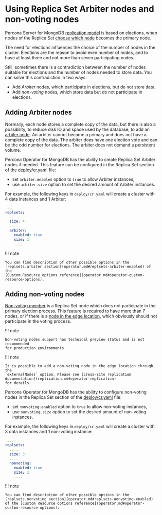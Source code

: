 # Using Replica Set Arbiter nodes and non-voting nodes

Percona Server for MongoDB [replication model](https://www.percona.com/blog/2018/05/17/mongodb-replica-set-transport-encryption-part-1/)
is based on elections, when nodes of the Replica Set [choose which node](https://docs.mongodb.com/manual/core/replica-set-elections/#replica-set-elections)
becomes the primary node.

The need for elections influences the choice of the number of nodes in the cluster.
Elections are the reason to avoid even number of nodes, and to have at least
three and not more than seven participating nodes.

Still, sometimes there is a contradiction between the number of nodes suitable for
elections and the number of nodes needed to store data. You can solve this
contradiction in two ways:

* Add *Arbiter* nodes, which participate in elections, but do not store data,
* Add *non-voting* nodes, which store data but do not participate in elections.

## Adding Arbiter nodes

Normally, each node stores a complete copy of the data,
but there is also a possibility, to reduce disk IO and space used by the
database, to add an [arbiter node](https://docs.mongodb.com/manual/core/replica-set-arbiter/).
An arbiter cannot become a primary and does not have a complete copy of the
data. The arbiter does have one election vote and can be the odd number for
elections. The arbiter does not demand a persistent volume.

Percona Operator for MongoDB has the ability to create Replica Set Arbiter nodes
if needed. This feature can be configured in the Replica Set section of the
[deploy/cr.yaml](https://github.com/percona/percona-server-mongodb-operator/blob/main/deploy/cr.yaml)
file:

* set `arbiter.enabled` option to `true` to allow Arbiter instances,
* use `arbiter.size` option to set the desired amount of Arbiter instances.

For example, the following keys in `deploy/cr.yaml` will create a cluster
with 4 data instances and 1 Arbiter:

```yaml
....
replsets:
  ....
  size: 4
  ....
  arbiter:
    enabled: true
    size: 1
    ....
```

!!! note

    You can find description of other possible options in the
    [replsets.arbiter section](operator.md#replsets-arbiter-enabled) of the
    [Custom Resource options reference](operator.md#operator-custom-resource-options).

## Adding non-voting nodes

[Non-voting member](https://docs.mongodb.com/manual/tutorial/configure-a-non-voting-replica-set-member/)
is a Replica Set node which does not participate in the primary election
process. This feature is required to have more than 7 nodes, or if there is a
[node in the edge location](https://en.wikipedia.org/wiki/Edge_computing), which
obviously should not participate in the voting process.

!!! note

    Non-voting nodes support has technical preview status and is not recommended
    for production environments.

!!! note

    It is possible to add a non-voting node in the edge location through the
    `externalNodes` option. Please see [cross-site replication documentation](replication.md#operator-replication)
    for details.

Percona Operator for MongoDB has the ability to configure non-voting nodes in
the Replica Set section of the [deploy/cr.yaml](https://github.com/percona/percona-server-mongodb-operator/blob/main/deploy/cr.yaml)
file:

* set `nonvoting.enabled` option to `true` to allow non-voting instances,
* use `nonvoting.size` option to set the desired amount of non-voting instances.

For example, the following keys in `deploy/cr.yaml` will create a cluster with
3 data instances and 1 non-voting instance:

```yaml
....
replsets:
  ....
  size: 3
  ....
  nonvoting:
    enabled: true
    size: 1
    ....
```

!!! note

    You can find description of other possible options in the [replsets.nonvoting section](operator.md#replsets-nonvoting-enabled)
    of the [Custom Resource options reference](operator.md#operator-custom-resource-options).
